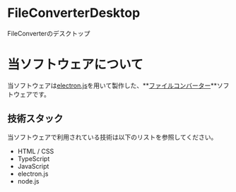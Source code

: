 # FileConverterDesktop
FileConverterのデスクトップ

# 当ソフトウェアについて

当ソフトウェアは[electron.js](https://www.electronjs.org/)を用いて製作した、**[ファイルコンバーター](https://www.google.com/search?q=%E3%83%95%E3%82%A1%E3%82%A4%E3%83%AB%E3%82%B3%E3%83%B3%E3%83%90%E3%83%BC%E3%82%BF%E3%83%BC%E3%81%A8%E3%81%AF&sca_esv=f3abac6c97ce75c7&rlz=1C1VDKB_jaJP1165JP1165&sxsrf=AE3TifP71_-F5SRSSpBSA8N7R60DcexTDQ%3A1758673851630&udm=50&fbs=AIIjpHxAboEh8T4AmOafDyCTZyImRiqTfQHPlfmQNPDJpiOEB0B8N6AC8kiE6py9pWguob5u-iitCCq1ZYhVdsjAyXN5xwJqyGELFaRchKVPHDHkp7lmFbB_BYsGsTsJxsf5CX5YU-8DxJ7Q4WVmVSRBdsmzH23XXi_tLwiCV4wOM8kQrDwGs89hq_r8i_PsfBMTRuB4I3mdRs5-ms1TkoBgv-OZlvyjnvnW1ZSYVuQkz7vXOtCy6OQ&aep=1&ntc=1&sa=X&sqi=2&ved=2ahUKEwjc6s7RkvCPAxWRb_UHHdIULa8Q2J8OegQIDxAE&biw=1366&bih=599&dpr=1&mstk=AUtExfD0j1zKFMKWMLsM9Z44gK1dA2EK6Q3_oIc2ouU9oBWGfmP43tAnNuGU_LbKx3wYFs64c-MOO1VqjLk6bnPfKbN4f6ETHw5WUf5MAoHf0-k6xe11pUh9m6JqaOz08024LJp5_wBODqzDXo7NMUY3sGA5OFzuGwEyFY74iyAc38YAun-7vrjAErFV9gMJ-NgXH-gR11VGN4Lu-dvesGM6WBYPdt6lDvVHPhgAjlJKvUqRQZEM2pjS51LAaYM7WgKVBzJXkIJ7x9hXp9_H7_mivIwi_wrFMLIIYduApU6F8MyQYaYGHXEHW0z5NpZDt7taIjn2OaQ75JHNUg&csuir=1&mtid=wTvTaOXvBt6Pvr0Pt9vFwAY)**ソフトウェアです。

## 技術スタック

当ソフトウェアで利用されている技術は以下のリストを参照してください。</br>
- HTML / CSS
- TypeScript
- JavaScript
- electron.js
- node.js

